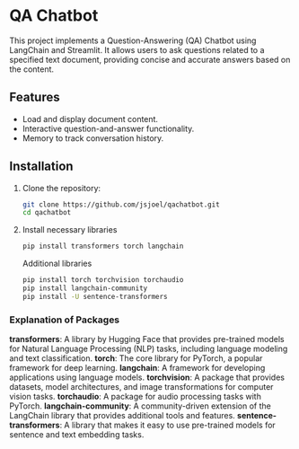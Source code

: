# QA Chatbot

This project implements a Question-Answering (QA) Chatbot using LangChain and Streamlit. It allows users to ask questions related to a specified text document, providing concise and accurate answers based on the content.

## Features

- Load and display document content.
- Interactive question-and-answer functionality.
- Memory to track conversation history.

## Installation
1. Clone the repository:
   ```bash
   git clone https://github.com/jsjoel/qachatbot.git
   cd qachatbot
   ```
2. Install necessary libraries
   ```bash
   pip install transformers torch langchain
   ```
   Additional libraries
   ```bash
   pip install torch torchvision torchaudio
   pip install langchain-community
   pip install -U sentence-transformers
   ```
### Explanation of Packages
**transformers**: A library by Hugging Face that provides pre-trained models for Natural Language Processing (NLP) tasks, including language modeling and text classification.
**torch**: The core library for PyTorch, a popular framework for deep learning.
**langchain**: A framework for developing applications using language models.
**torchvision**: A package that provides datasets, model architectures, and image transformations for computer vision tasks.
**torchaudio**: A package for audio processing tasks with PyTorch.
**langchain-community**: A community-driven extension of the LangChain library that provides additional tools and features.
**sentence-transformers**: A library that makes it easy to use pre-trained models for sentence and text embedding tasks.



